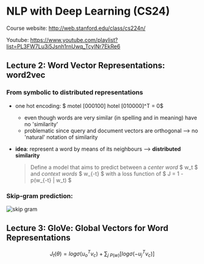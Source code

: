 # NLP with Deep Learning (CS24)
Course website: http://web.stanford.edu/class/cs224n/

Youtube: https://www.youtube.com/playlist?list=PL3FW7Lu3i5Jsnh1rnUwq_TcylNr7EkRe6

## Lecture 2: Word Vector Representations: word2vec

### From symbolic to distributed representations

* one hot encoding: $ motel [000100] hotel [010000]^T = 0$
  * even though words are very similar (in spelling and in meaning) have no 'similarity'
  * problematic since query and document vectors are orthogonal --> no 'natural' notation of similarity
  
* **idea**: represent a word by means of its neighbours --> **distributed similarity**
  > Define a model that aims to predict between a *center word* $ w_t $ and *context words* $ w_{-t} $
  > with a loss function of $ J = 1 - p(w_{-t} | w_t) $
  
### Skip-gram prediction:
![skip gram](/img/CS224/skip_gram.PNG)

## Lecture 3: GloVe: Global Vectors for Word Representations

$$ J_t (\theta) = log \sigma (u_o^T v_c) + \sum_{j ~ P(w)} [log \sigma(-u_j^T v_c)] $$

